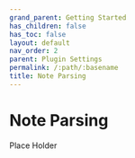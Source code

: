 ```yaml
---
grand_parent: Getting Started
has_children: false
has_toc: false
layout: default
nav_order: 2
parent: Plugin Settings
permalink: /:path/:basename
title: Note Parsing
---
```


# Note Parsing

Place Holder

